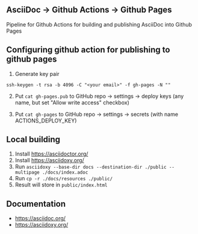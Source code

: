 ## AsciiDoc -> Github Actions -> Github Pages

Pipeline for Github Actions for building and publishing AsciiDoc into Github Pages

## Configuring github action for publishing to github pages  

1. Generate key pair

```shell
ssh-keygen -t rsa -b 4096 -C "<your email>" -f gh-pages -N ""
```

2. Put ```cat gh-pages.pub``` to GitHub repo -> settings -> deploy keys (any name, but set "Allow write access" checkbox)

3. Put ```cat gh-pages``` to GitHub repo -> settings -> secrets (with name ACTIONS_DEPLOY_KEY)

## Local building

1. Install https://asciidoctor.org/
2. Install https://asciidoxy.org/
3. Run ```asciidoxy --base-dir docs --destination-dir ./public --multipage ./docs/index.adoc```
4. Run ```cp -r ./docs/resources ./public/```
5. Result will store in ```public/index.html```

## Documentation

* https://asciidoc.org/
* https://asciidoxy.org/
